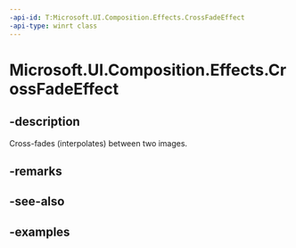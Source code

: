 ```yaml
---
-api-id: T:Microsoft.UI.Composition.Effects.CrossFadeEffect
-api-type: winrt class
---
```


<!-- Class syntax.
public class CrossFadeEffect : IGraphicsEffect, IGraphicsEffectSource
-->

# Microsoft.UI.Composition.Effects.CrossFadeEffect

## -description
Cross-fades (interpolates) between two images.

## -remarks

## -see-also

## -examples

